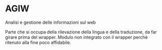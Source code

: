 # AGIW
Analisi e gestione delle informazioni sul web

Parte che si occupa della rilevazione della lingua e della traduzione, da far girare prima del wrapper. Modulo non integrato con il wrapper perchè ritenuto alla fine poco affidabile.